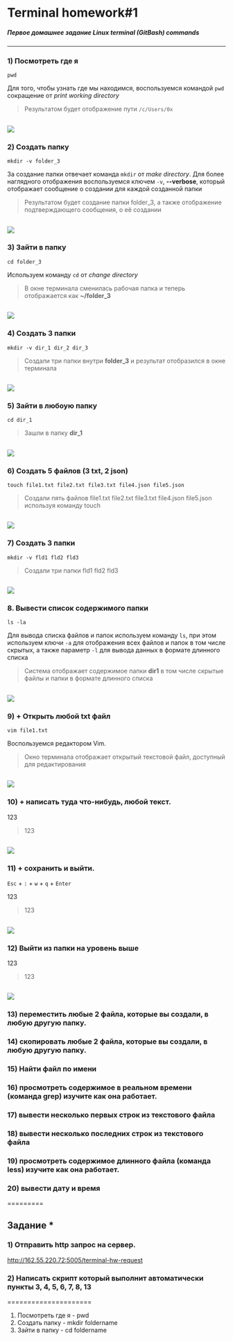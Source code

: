 # Terminal homework#1
##### Первое домашнее задание Linux terminal (GitBash) commands
---

### 1) Посмотреть где я
`pwd`

Для того, чтобы узнать где мы находимся, воспользуемся командой `pwd` сокращение от *print working directory*


>Результатом будет отображение пути `/c/Users/0x`

![](https://lh3.googleusercontent.com/drive-viewer/AFGJ81plohVDVUODgCF0XacFvOTJ1hcSVLY_8mRBhC0p7GqxRk4lm7Qh3CZNNszdc3FmumvBVRU0l9YYystCZ8BqF-FhlGrIXw=s1600)
---
### 2) Создать папку
`mkdir -v folder_3`

За создание папки отвечает команда `mkdir` от *make directory*. Для более наглядного отображения воспользуемся ключем `-v`, **--verbose**, который отображает сообщение о создании для каждой созданной папки

>Результатом будет создание папки folder_3, а также отображение подтверждающего сообщения, о её создании

![](https://lh3.googleusercontent.com/drive-viewer/AFGJ81rfLTTfCLupwbSmO8nXex0xVhUgFQYm5Mxh0zPVMQf00Jd8uAfXH0Is-vaM2OSuvN-JIkPAT2jdgRGCaLASILGWZ0gTpA=s1600)
---

### 3) Зайти в папку
`cd folder_3`

Используем команду `cd` от *change directory*

>В окне терминала сменилась рабочая папка и теперь отображается как **~/folder_3**

![](https://lh3.googleusercontent.com/drive-viewer/AFGJ81qU-PRAJPDeOcb34Vxy5PZrivpxARCka9l8Rw874ZC95rNN48f3uBdW6q1nAAJbNHsObCBKySykDlb5yNeJEPFEMjOK=s1600)
---

### 4) Создать 3 папки

`mkdir -v dir_1 dir_2 dir_3` 

>Создали три папки внутри **folder_3** и результат отобразился в окне терминала

![](https://lh3.googleusercontent.com/drive-viewer/AFGJ81qX4qxVtLgIp405Ev_dEd6ccVQ3-zyDIQzTtY-8ZOYiAos4JXX6dLV-nb80BsVXIyDVlNSfJp2jCyj4n5yVj5zLy6XGzw=s1600)
---

### 5) Зайти в любоую папку

`cd dir_1`

>Зашли в папку **dir_1**

![](https://lh3.googleusercontent.com/drive-viewer/AFGJ81otl9nbLgMka9LqwIrYDirI99Luab-opQ01C-h1sQAy79pzIMzmjQ7NtJUMXREyuIIcXeYnZ-QZUJyEuoN5bV48YMwKjQ=s1600)
---

### 6) Создать 5 файлов (3 txt, 2 json)

`touch file1.txt file2.txt file3.txt file4.json file5.json`

> Создали пять файлов file1.txt file2.txt file3.txt file4.json file5.json используя команду touch

![](https://lh3.googleusercontent.com/drive-viewer/AFGJ81pDIVe0kcUIJpuIk6kuCtQYslvsuHq8-oTW8Q1i0IqkdZzASK-bMKuS9siuILWDmUQep1y9ZqNtRq-G17VTsbZrX4LcUw=s1600)
---

### 7) Создать 3 папки

`mkdir -v fld1 fld2 fld3`

> Создали три папки fld1 fld2 fld3

![](https://lh3.googleusercontent.com/drive-viewer/AFGJ81o3syKo0DIUKrF9cTxnzdwVogIZpWpxKQaRnN0o3xu7JApMRzmv_xyWVO9_SIBUmDRsbWXK23fIRAE1rEcnXARsyIL9cw=s1600)
---

### 8. Вывести список содержимого папки

`ls -la`

Для вывода списка файлов и папок используем команду `ls`, при этом используем ключи `-a` для отображения всех файлов и папок в том числе скрытых, а также параметр `-l` для вывода данных в формате длинного списка

> Система отображает содержимое папки **dir1** в том числе скрытые файлы и папки в формате длинного списка

![](https://lh3.googleusercontent.com/drive-viewer/AFGJ81ridiyreFidp_W7k7vs6v5YDe4D076dIeirF5nFKzjxXRb4jVUNV2Bzmw_VSq4H2LyxMLLNBsWHRa0_YTXvfVK7AUph=s1600)
---

### 9) + Открыть любой txt файл

`vim file1.txt`

Воспользуемся редактором Vim.

> Окно терминала отображает открытый текстовой файл, доступный для редактирования

![](https://lh3.googleusercontent.com/drive-viewer/AFGJ81pCI9LuPNYfPyr2vfQXMgKpEIrums9n5f3rmdh84W0hqg3dnIeIxo7LIS0n5jJh1CCg1tX8mKagYHbLQBB1FM4Tc5OY=s1600)
---

### 10) + написать туда что-нибудь, любой текст.
123

>123

![](https://lh3.googleusercontent.com/drive-viewer/AFGJ81qpwEl5d5W6rjxhykXRIrD_y56ist8PphixHcP7n1nbzhub0RfB7ZE-lhRbHuWMUoNPbQr4fGLW3rV18XLPIB_cg2Favw=s1600)
---

### 11) + сохранить и выйти.

`Esc` + `:` + `w` + `q` + `Enter`

123

>123

![](https://lh3.googleusercontent.com/drive-viewer/AFGJ81p4rhLd4RDP_rKzCuWp1eQHIENtRCGrEz7DKquhISoaCsg22qw5uPUP4uG8gSkeph5F-hGfpsyirpDkx3tZN7MyYaC59A=s1600)
---

### 12) Выйти из папки на уровень выше

123

>123

![](https://lh3.googleusercontent.com/drive-viewer/AFGJ81r6ivKvyi8Ait16ThoFu2eX7NE53056oGmvORK95IJZjoEz6_xttwP7bKJgN8sLsw-cVKxn2WGKX_ViPlL5GyRDK49bQg=s1600)
---

### 13) переместить любые 2 файла, которые вы создали, в любую другую папку.

### 14) скопировать любые 2 файла, которые вы создали, в любую другую папку.

### 15) Найти файл по имени

### 16) просмотреть содержимое в реальном времени (команда grep) изучите как она работает.

### 17) вывести несколько первых строк из текстового файла

### 18) вывести несколько последних строк из текстового файла

### 19) просмотреть содержимое длинного файла (команда less) изучите как она работает.

### 20) вывести дату и время

=========

## Задание *

### 1) Отправить http запрос на сервер.
http://162.55.220.72:5005/terminal-hw-request

### 2) Написать скрипт который выполнит автоматически пункты 3, 4, 5, 6, 7, 8, 13

=====================
1) Посмотреть где я - pwd
2) Создать папку - mkdir foldername
3) Зайти в папку - cd foldername

